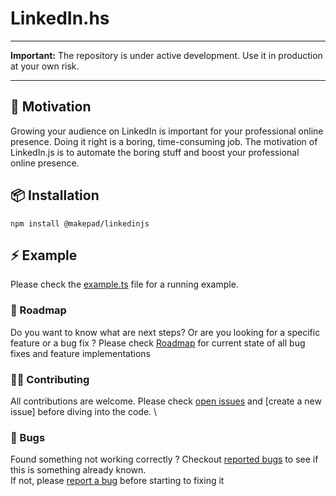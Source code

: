# LinkedIn.hs

---
**Important:** The repository is under active development. Use it in production at your own risk.

---

## 🎯 Motivation

Growing your audience on LinkedIn is important for your professional online presence. 
Doing it right is a boring, time-consuming job. 
The motivation of LinkedIn.js is to automate the boring stuff and boost your professional online presence.

## 📦 Installation

```
npm install @makepad/linkedinjs
```

## ⚡ Example

Please check the [example.ts](src/example.ts) file for a running example.


### 📅 Roadmap

Do you want to know what are next steps? Or are you looking for a specific feature or a bug fix ?
Please check [Roadmap] for current state of all bug fixes and feature implementations

### 👨‍💻 Contributing

All contributions are welcome. Please check [open issues] and [create a new issue] before diving into the code. \

### 🐛 Bugs

Found something not working correctly ? Checkout [reported bugs] to see if this is something already known. \
If not, please [report a bug] before starting to fixing it

[Roadmap]: https://github.com/orgs/Makepad-fr/projects/6/

[open issues]: https://github.com/Makepad-fr/linkedin.js/issues?q=is%3Aissue+is%3Aopen

[create new issue]: https://github.com/Makepad-fr/linkedin.js/issues/new?assignees=&labels=feature%2C+request&template=feature_request.md&title=%5BFEATURE+REQUEST%5D

[report a bug]: https://github.com/Makepad-fr/linkedin.js/issues/new?assignees=&labels=bug&template=bug_report.md&title=%5BBUG%5D

[reported bugs]: https://github.com/Makepad-fr/linkedin.js/issues?q=is%3Aissue+is%3Aopen+label%3Abug

[contact us]: mailto:dev@makepad.fr
